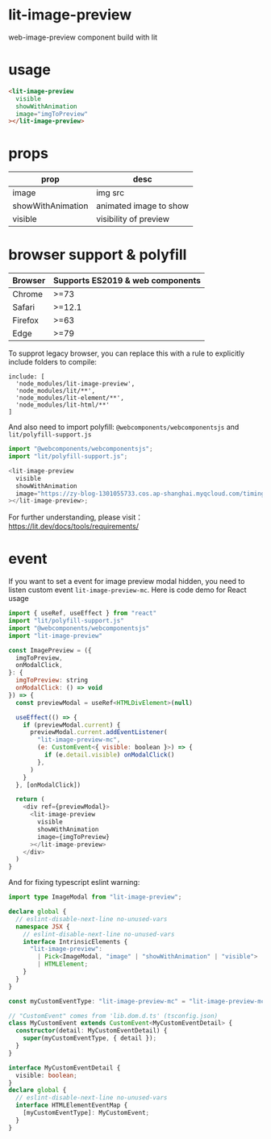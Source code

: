 # lit-image-preview

web-image-preview component build with lit

# usage

```html
<lit-image-preview
  visible
  showWithAnimation
  image="imgToPreview"
></lit-image-preview>
```

# props

| prop              | desc                   |
| ----------------- | ---------------------- |
| image             | img src                |
| showWithAnimation | animated image to show |
| visible           | visibility of preview  |

# browser support & polyfill

| Browser | Supports ES2019 & web components |
| ------- | -------------------------------- |
| Chrome  | >=73                             |
| Safari  | >=12.1                           |
| Firefox | >=63                             |
| Edge    | >=79                             |

To supprot legacy browser, you can replace this with a rule to explicitly include folders to compile:

```
include: [
  'node_modules/lit-image-preview',
  'node_modules/lit/**',
  'node_modules/lit-element/**',
  'node_modules/lit-html/**'
]
```

And also need to import polyfill: `@webcomponents/webcomponentsjs` and
`lit/polyfill-support.js`

```js
import "@webcomponents/webcomponentsjs";
import "lit/polyfill-support.js";

<lit-image-preview
  visible
  showWithAnimation
  image="https://zy-blog-1301055733.cos.ap-shanghai.myqcloud.com/timing%20level%201.png"
></lit-image-preview>;
```

For further understanding, please visit：https://lit.dev/docs/tools/requirements/

# event

If you want to set a event for image preview modal hidden, you need to listen custom event `lit-image-preview-mc`. Here is code demo for React usage

```js
import { useRef, useEffect } from "react"
import "lit/polyfill-support.js"
import "@webcomponents/webcomponentsjs"
import "lit-image-preview"

const ImagePreview = ({
  imgToPreview,
  onModalClick,
}: {
  imgToPreview: string
  onModalClick: () => void
}) => {
  const previewModal = useRef<HTMLDivElement>(null)

  useEffect(() => {
    if (previewModal.current) {
      previewModal.current.addEventListener(
        "lit-image-preview-mc",
        (e: CustomEvent<{ visible: boolean }>) => {
          if (e.detail.visible) onModalClick()
        },
      )
    }
  }, [onModalClick])

  return (
    <div ref={previewModal}>
      <lit-image-preview
        visible
        showWithAnimation
        image={imgToPreview}
      ></lit-image-preview>
    </div>
  )
}
```

And for fixing typescript eslint warning:

```typescript
import type ImageModal from "lit-image-preview";

declare global {
  // eslint-disable-next-line no-unused-vars
  namespace JSX {
    // eslint-disable-next-line no-unused-vars
    interface IntrinsicElements {
      "lit-image-preview":
        | Pick<ImageModal, "image" | "showWithAnimation" | "visible">
        | HTMLElement;
    }
  }
}

const myCustomEventType: "lit-image-preview-mc" = "lit-image-preview-mc";

// "CustomEvent" comes from 'lib.dom.d.ts' (tsconfig.json)
class MyCustomEvent extends CustomEvent<MyCustomEventDetail> {
  constructor(detail: MyCustomEventDetail) {
    super(myCustomEventType, { detail });
  }
}

interface MyCustomEventDetail {
  visible: boolean;
}
declare global {
  // eslint-disable-next-line no-unused-vars
  interface HTMLElementEventMap {
    [myCustomEventType]: MyCustomEvent;
  }
}
```

